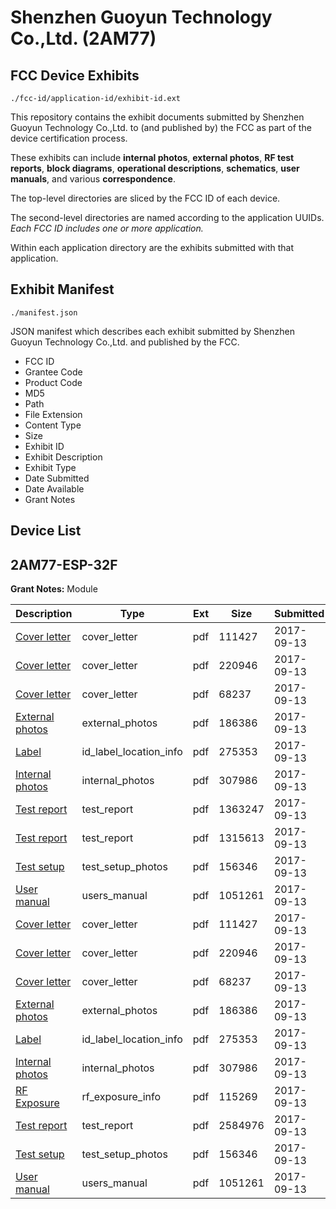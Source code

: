 # Shenzhen Guoyun Technology Co.,Ltd. (2AM77)
## FCC Device Exhibits

```
./fcc-id/application-id/exhibit-id.ext
```

This repository contains the exhibit documents submitted by Shenzhen Guoyun Technology Co.,Ltd. to (and published by) the FCC as part of the device certification process.

These exhibits can include **internal photos**, **external photos**, **RF test reports**, **block diagrams**, **operational descriptions**, **schematics**, **user manuals**, and various **correspondence**.

The top-level directories are sliced by the FCC ID of each device.

The second-level directories are named according to the application UUIDs. *Each FCC ID includes one or more application.*

Within each application directory are the exhibits submitted with that application. 

## Exhibit Manifest

```
./manifest.json
```

JSON manifest which describes each exhibit submitted by Shenzhen Guoyun Technology Co.,Ltd. and published by the FCC.

- FCC ID
- Grantee Code
- Product Code
- MD5
- Path
- File Extension
- Content Type
- Size
- Exhibit ID
- Exhibit Description
- Exhibit Type
- Date Submitted
- Date Available
- Grant Notes

## Device List
## 2AM77-ESP-32F
**Grant Notes:** Module

| Description | Type | Ext | Size | Submitted | Available |
| ----------- | ---- | --- | ---- | --------- | --------- |
| [Cover letter](2AM77-ESP-32F/b73928464466e2cce1cd941bab597d2d/3559428.pdf) | cover_letter | pdf | 111427 | 2017-09-13 | 2017-09-15 |
| [Cover letter](2AM77-ESP-32F/b73928464466e2cce1cd941bab597d2d/3559438.pdf) | cover_letter | pdf | 220946 | 2017-09-13 | 2017-09-15 |
| [Cover letter](2AM77-ESP-32F/b73928464466e2cce1cd941bab597d2d/3559448.pdf) | cover_letter | pdf | 68237 | 2017-09-13 | 2017-09-15 |
| [External photos](2AM77-ESP-32F/b73928464466e2cce1cd941bab597d2d/3559453.pdf) | external_photos | pdf | 186386 | 2017-09-13 | 2017-09-15 |
| [Label](2AM77-ESP-32F/b73928464466e2cce1cd941bab597d2d/3559459.pdf) | id_label_location_info | pdf | 275353 | 2017-09-13 | 2017-09-15 |
| [Internal photos](2AM77-ESP-32F/b73928464466e2cce1cd941bab597d2d/3559470.pdf) | internal_photos | pdf | 307986 | 2017-09-13 | 2017-09-15 |
| [Test report](2AM77-ESP-32F/b73928464466e2cce1cd941bab597d2d/3559498.pdf) | test_report | pdf | 1363247 | 2017-09-13 | 2017-09-15 |
| [Test report](2AM77-ESP-32F/b73928464466e2cce1cd941bab597d2d/3559508.pdf) | test_report | pdf | 1315613 | 2017-09-13 | 2017-09-15 |
| [Test setup](2AM77-ESP-32F/b73928464466e2cce1cd941bab597d2d/3559507.pdf) | test_setup_photos | pdf | 156346 | 2017-09-13 | 2017-09-15 |
| [User manual](2AM77-ESP-32F/b73928464466e2cce1cd941bab597d2d/3559510.pdf) | users_manual | pdf | 1051261 | 2017-09-13 | 2017-09-15 |
| [Cover letter](2AM77-ESP-32F/2d53f2fd956048917b881d9987474fc0/3559428.pdf) | cover_letter | pdf | 111427 | 2017-09-13 | 2017-09-15 |
| [Cover letter](2AM77-ESP-32F/2d53f2fd956048917b881d9987474fc0/3559438.pdf) | cover_letter | pdf | 220946 | 2017-09-13 | 2017-09-15 |
| [Cover letter](2AM77-ESP-32F/2d53f2fd956048917b881d9987474fc0/3559448.pdf) | cover_letter | pdf | 68237 | 2017-09-13 | 2017-09-15 |
| [External photos](2AM77-ESP-32F/2d53f2fd956048917b881d9987474fc0/3559453.pdf) | external_photos | pdf | 186386 | 2017-09-13 | 2017-09-15 |
| [Label](2AM77-ESP-32F/2d53f2fd956048917b881d9987474fc0/3559459.pdf) | id_label_location_info | pdf | 275353 | 2017-09-13 | 2017-09-15 |
| [Internal photos](2AM77-ESP-32F/2d53f2fd956048917b881d9987474fc0/3559470.pdf) | internal_photos | pdf | 307986 | 2017-09-13 | 2017-09-15 |
| [RF Exposure](2AM77-ESP-32F/2d53f2fd956048917b881d9987474fc0/3559487.pdf) | rf_exposure_info | pdf | 115269 | 2017-09-13 | 2017-09-15 |
| [Test report](2AM77-ESP-32F/2d53f2fd956048917b881d9987474fc0/3559496.pdf) | test_report | pdf | 2584976 | 2017-09-13 | 2017-09-15 |
| [Test setup](2AM77-ESP-32F/2d53f2fd956048917b881d9987474fc0/3559507.pdf) | test_setup_photos | pdf | 156346 | 2017-09-13 | 2017-09-15 |
| [User manual](2AM77-ESP-32F/2d53f2fd956048917b881d9987474fc0/3559510.pdf) | users_manual | pdf | 1051261 | 2017-09-13 | 2017-09-15 |
